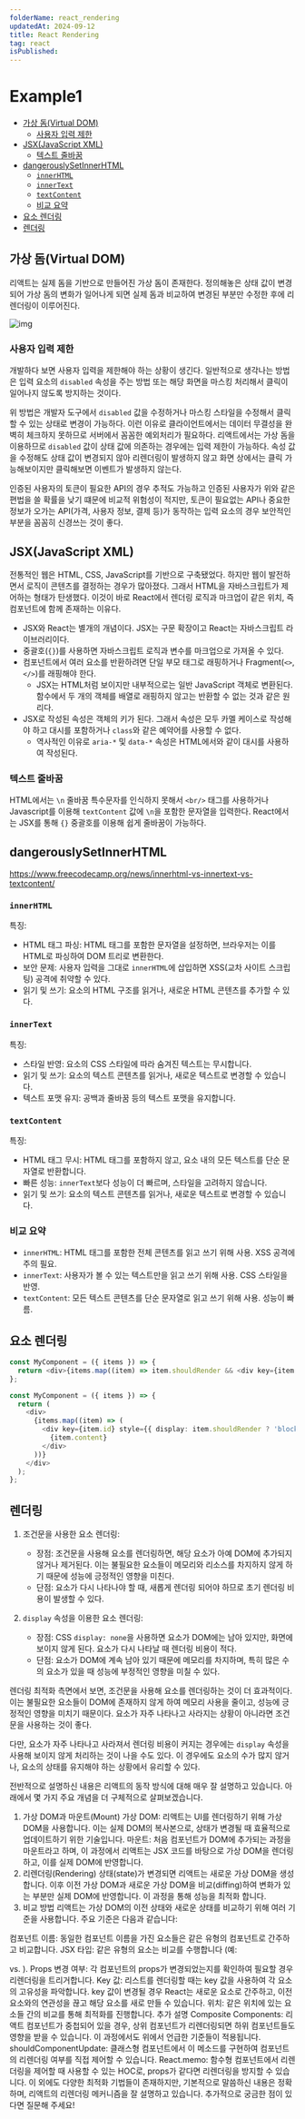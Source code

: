 ```yaml
---
folderName: react_rendering
updatedAt: 2024-09-12
title: React Rendering
tag: react
isPublished:
---
```


# Example1

- [가상 돔(Virtual DOM)](#가상-돔virtual-dom)
  - [사용자 입력 제한](#사용자-입력-제한)
- [JSX(JavaScript XML)](#jsxjavascript-xml)
  - [텍스트 줄바꿈](#텍스트-줄바꿈)
- [dangerouslySetInnerHTML](#dangerouslysetinnerhtml)
  - [`innerHTML`](#innerhtml)
  - [`innerText`](#innertext)
  - [`textContent`](#textcontent)
  - [비교 요약](#비교-요약)
- [요소 렌더링](#요소-렌더링)
- [렌더링](#렌더링)

## 가상 돔(Virtual DOM)

리액트는 실제 돔을 기반으로 만들어진 가상 돔이 존재한다. 정의해놓은 상태 값이 변경되어 가상 돔의 변화가 일어나게 되면 실제 돔과 비교하여 변경된 부분만 수정한 후에 리렌더링이 이루어진다.

![img](images/virtual_dom.png)

### 사용자 입력 제한

개발하다 보면 사용자 입력을 제한해야 하는 상황이 생긴다. 일반적으로 생각나는 방법은 입력 요소의 `disabled` 속성을 주는 방법 또는 해당 화면을 마스킹 처리해서 클릭이 일어나지 않도록 방지하는 것이다.

위 방법은 개발자 도구에서 `disabled` 값을 수정하거나 마스킹 스타일을 수정해서 클릭할 수 있는 상태로 변경이 가능하다. 이런 이유로 클라이언트에서는 데이터 무결성을 완벽히 체크하지 못하므로 서버에서 꼼꼼한 예외처리가 필요하다. 리액트에서는 가상 돔을 이용하므로 `disabled` 값이 상태 값에 의존하는 경우에는 입력 제한이 가능하다. 속성 값을 수정해도 상태 값이 변경되지 않아 리렌더링이 발생하지 않고 화면 상에서는 클릭 가능해보이지만 클릭해보면 이벤트가 발생하지 않는다.

인증된 사용자의 토큰이 필요한 API의 경우 추적도 가능하고 인증된 사용자가 위와 같은 편법을 쓸 확률을 낮기 떄문에 비교적 위험성이 적지만, 토큰이 필요없는 API나 중요한 정보가 오가는 API(가격, 사용자 정보, 결제 등)가 동작하는 입력 요소의 경우 보안적인 부분을 꼼꼼히 신경쓰는 것이 좋다.

## JSX(JavaScript XML)

전통적인 웹은 HTML, CSS, JavaScript를 기반으로 구축됐었다. 하지만 웹이 발전하면서 로직이 콘텐츠를 결정하는 경우가 많아졌다. 그래서 HTML을 자바스크립트가 제어하는 형태가 탄생했다. 이것이 바로 React에서 렌더링 로직과 마크업이 같은 위치, 즉 컴포넌트에 함께 존재하는 이유다.

- JSX와 React는 별개의 개념이다. JSX는 구문 확장이고 React는 자바스크립트 라이브러리이다.
- 중괄호(`{}`)를 사용하면 자바스크립트 로직과 변수를 마크업으로 가져올 수 있다.
- 컴포넌트에서 여러 요소를 반환하려면 단일 부모 태그로 래핑하거나 Fragment(`<>`, `</>`)를 래핑해야 한다.
  - JSX는 HTML처럼 보이지만 내부적으로는 일반 JavaScript 객체로 변환된다. 함수에서 두 개의 객체를 배열로 래핑하지 않고는 반환할 수 없는 것과 같은 원리다.
- JSX로 작성된 속성은 객체의 키가 된다. 그래서 속성은 모두 카멜 케이스로 작성해야 하고 대시를 포함하거나 `class`와 같은 예약어를 사용할 수 없다.
  - 역사적인 이유로 `aria-*` 및 `data-*` 속성은 HTML에서와 같이 대시를 사용하여 작성된다.

### 텍스트 줄바꿈

HTML에서는 `\n` 줄바꿈 특수문자를 인식하지 못해서 `<br/>` 태그를 사용하거나 Javascript를 이용해 `textContent` 값에 `\n`을 포함한 문자열을 입력한다.
React에서는 JSX를 통해 `{}` 중괄호를 이용해 쉽게 줄바꿈이 가능하다.

## dangerouslySetInnerHTML

https://www.freecodecamp.org/news/innerhtml-vs-innertext-vs-textcontent/

### `innerHTML`

특징:

- HTML 태그 파싱: HTML 태그를 포함한 문자열을 설정하면, 브라우저는 이를 HTML로 파싱하여 DOM 트리로 변환한다.
- 보안 문제: 사용자 입력을 그대로 `innerHTML`에 삽입하면 XSS(교차 사이트 스크립팅) 공격에 취약할 수 있다.
- 읽기 및 쓰기: 요소의 HTML 구조를 읽거나, 새로운 HTML 콘텐츠를 추가할 수 있다.

### `innerText`

특징:

- 스타일 반영: 요소의 CSS 스타일에 따라 숨겨진 텍스트는 무시합니다.
- 읽기 및 쓰기: 요소의 텍스트 콘텐츠를 읽거나, 새로운 텍스트로 변경할 수 있습니다.
- 텍스트 포맷 유지: 공백과 줄바꿈 등의 텍스트 포맷을 유지합니다.

### `textContent`

특징:

- HTML 태그 무시: HTML 태그를 포함하지 않고, 요소 내의 모든 텍스트를 단순 문자열로 반환합니다.
- 빠른 성능: `innerText`보다 성능이 더 빠르며, 스타일을 고려하지 않습니다.
- 읽기 및 쓰기: 요소의 텍스트 콘텐츠를 읽거나, 새로운 텍스트로 변경할 수 있습니다.

### 비교 요약

- `innerHTML`: HTML 태그를 포함한 전체 콘텐츠를 읽고 쓰기 위해 사용. XSS 공격에 주의 필요.
- `innerText`: 사용자가 볼 수 있는 텍스트만을 읽고 쓰기 위해 사용. CSS 스타일을 반영.
- `textContent`: 모든 텍스트 콘텐츠를 단순 문자열로 읽고 쓰기 위해 사용. 성능이 빠름.

## 요소 렌더링

```ts
const MyComponent = ({ items }) => {
  return <div>{items.map((item) => item.shouldRender && <div key={item.id}>{item.content}</div>)}</div>;
};

const MyComponent = ({ items }) => {
  return (
    <div>
      {items.map((item) => (
        <div key={item.id} style={{ display: item.shouldRender ? 'block' : 'none' }}>
          {item.content}
        </div>
      ))}
    </div>
  );
};
```

## 렌더링

1. 조건문을 사용한 요소 렌더링:

   - 장점: 조건문을 사용해 요소를 렌더링하면, 해당 요소가 아예 DOM에 추가되지 않거나 제거된다. 이는 불필요한 요소들이 메모리와 리소스를 차지하지 않게 하기 때문에 성능에 긍정적인 영향을 미친다.
   - 단점: 요소가 다시 나타나야 할 때, 새롭게 렌더링 되어야 하므로 초기 렌더링 비용이 발생할 수 있다.

2. `display` 속성을 이용한 요소 렌더링:
   - 장점: CSS `display: none`을 사용하면 요소가 DOM에는 남아 있지만, 화면에 보이지 않게 된다. 요소가 다시 나타날 때 렌더링 비용이 적다.
   - 단점: 요소가 DOM에 계속 남아 있기 때문에 메모리를 차지하며, 특히 많은 수의 요소가 있을 때 성능에 부정적인 영향을 미칠 수 있다.

렌더링 최적화 측면에서 보면, 조건문을 사용해 요소를 렌더링하는 것이 더 효과적이다. 이는 불필요한 요소들이 DOM에 존재하지 않게 하여 메모리 사용을 줄이고, 성능에 긍정적인 영향을 미치기 때문이다. 요소가 자주 나타나고 사라지는 상황이 아니라면 조건문을 사용하는 것이 좋다.

다만, 요소가 자주 나타나고 사라져서 렌더링 비용이 커지는 경우에는 `display` 속성을 사용해 보이지 않게 처리하는 것이 나을 수도 있다. 이 경우에도 요소의 수가 많지 않거나, 요소의 상태를 유지해야 하는 상황에서 유리할 수 있다.

전반적으로 설명하신 내용은 리액트의 동작 방식에 대해 매우 잘 설명하고 있습니다. 아래에서 몇 가지 주요 개념을 더 구체적으로 살펴보겠습니다.

1. 가상 DOM과 마운트(Mount)
   가상 DOM: 리액트는 UI를 렌더링하기 위해 가상 DOM을 사용합니다. 이는 실제 DOM의 복사본으로, 상태가 변경될 때 효율적으로 업데이트하기 위한 기술입니다.
   마운트: 처음 컴포넌트가 DOM에 추가되는 과정을 마운트라고 하며, 이 과정에서 리액트는 JSX 코드를 바탕으로 가상 DOM을 렌더링하고, 이를 실제 DOM에 반영합니다.
2. 리렌더링(Rendering)
   상태(state)가 변경되면 리액트는 새로운 가상 DOM을 생성합니다. 이후 이전 가상 DOM과 새로운 가상 DOM을 비교(diffing)하여 변화가 있는 부분만 실제 DOM에 반영합니다. 이 과정을 통해 성능을 최적화 합니다.
3. 비교 방법
   리액트는 가상 DOM의 이전 상태와 새로운 상태를 비교하기 위해 여러 기준을 사용합니다. 주요 기준은 다음과 같습니다:

컴포넌트 이름: 동일한 컴포넌트 이름을 가진 요소들은 같은 유형의 컴포넌트로 간주하고 비교합니다.
JSX 타입: 같은 유형의 요소는 비교를 수행합니다 (예: <div> vs. <span>).
Props 변경 여부: 각 컴포넌트의 props가 변경되었는지를 확인하여 필요할 경우 리렌더링을 트리거합니다.
Key 값: 리스트를 렌더링할 때는 key 값을 사용하여 각 요소의 고유성을 파악합니다. key 값이 변경될 경우 React는 새로운 요소로 간주하고, 이전 요소와의 연관성을 끊고 해당 요소를 새로 만들 수 있습니다.
위치: 같은 위치에 있는 요소들 간의 비교를 통해 최적화를 진행합니다.
추가 설명
Composite Components: 리액트 컴포넌트가 중첩되어 있을 경우, 상위 컴포넌트가 리렌더링되면 하위 컴포넌트들도 영향을 받을 수 있습니다. 이 과정에서도 위에서 언급한 기준들이 적용됩니다.
shouldComponentUpdate: 클래스형 컴포넌트에서 이 메소드를 구현하여 컴포넌트의 리렌더링 여부를 직접 제어할 수 있습니다.
React.memo: 함수형 컴포넌트에서 리렌더링을 제어할 때 사용할 수 있는 HOC로, props가 같다면 리렌더링을 방지할 수 있습니다.
이 외에도 다양한 최적화 기법들이 존재하지만, 기본적으로 말씀하신 내용은 정확하며, 리액트의 리렌더링 메커니즘을 잘 설명하고 있습니다. 추가적으로 궁금한 점이 있다면 질문해 주세요!
